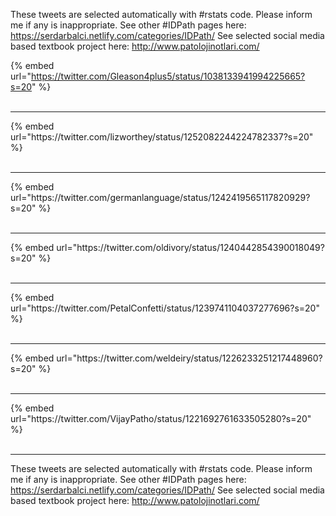 

These tweets are selected automatically with #rstats code. Please inform me if any is inappropriate.
See other #IDPath pages here: https://serdarbalci.netlify.com/categories/IDPath/ 
See selected social media based textbook project here: http://www.patolojinotlari.com/

{% embed url="https://twitter.com/Gleason4plus5/status/1038133941994225665?s=20" %}<br>
<br>
<hr>
{% embed url="https://twitter.com/lizworthey/status/1252082244224782337?s=20" %}<br>
<br>
<hr>
{% embed url="https://twitter.com/germanlanguage/status/1242419565117820929?s=20" %}<br>
<br>
<hr>
{% embed url="https://twitter.com/oldivory/status/1240442854390018049?s=20" %}<br>
<br>
<hr>
{% embed url="https://twitter.com/PetalConfetti/status/1239741104037277696?s=20" %}<br>
<br>
<hr>
{% embed url="https://twitter.com/weldeiry/status/1226233251217448960?s=20" %}<br>
<br>
<hr>
{% embed url="https://twitter.com/VijayPatho/status/1221692761633505280?s=20" %}<br>
<br>
<hr>


These tweets are selected automatically with #rstats code. Please inform me if any is inappropriate.
See other #IDPath pages here: https://serdarbalci.netlify.com/categories/IDPath/ 
See selected social media based textbook project here: http://www.patolojinotlari.com/
